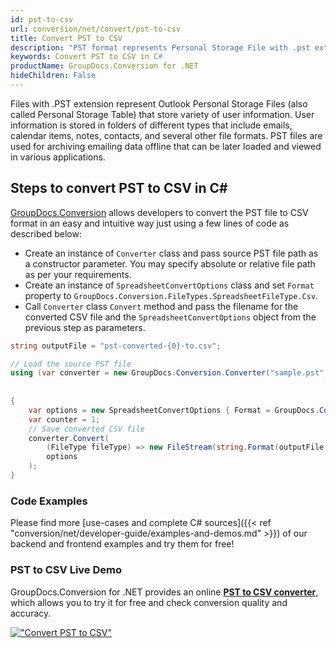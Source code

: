 ```yaml
---
id: pst-to-csv
url: conversion/net/convert/pst-to-csv
title: Convert PST to CSV
description: "PST format represents Personal Storage File with .pst extension. Learn how to convert PST to CSV file programmatically in C# language using GroupDocs.Conversion for .NET library."
keywords: Convert PST to CSV in C#
productName: GroupDocs.Conversion for .NET
hideChildren: False
---
```


Files with .PST extension represent Outlook Personal Storage Files (also called Personal Storage Table) that store variety of user information. User information is stored in folders of different types that include emails, calendar items, notes, contacts, and several other file formats. PST files are used for archiving emailing data offline that can be later loaded and viewed in various applications.

## Steps to convert PST to CSV in C#

[GroupDocs.Conversion](https://products.groupdocs.com/conversion/net) allows developers to convert the PST file to CSV format in an easy and intuitive way just using a few lines of code as described below:

* Create an instance of `Converter` class and pass source PST file path as a constructor parameter. You may specify absolute or relative file path as per your requirements. 
* Create an instance of `SpreadsheetConvertOptions` class and set `Format` property to `GroupDocs.Conversion.FileTypes.SpreadsheetFileType.Csv`.
* Call `Converter` class `Convert` method and pass the filename for the converted CSV file and the `SpreadsheetConvertOptions` object from the previous step as parameters.

```csharp
string outputFile = "pst-converted-{0}-to.csv";

// Load the source PST file
using (var converter = new GroupDocs.Conversion.Converter("sample.pst", fileType => fileType == PersonalStorageFileType.Pst
                                                                                                    ? new PersonalStorageLoadOptions()
                                                                                                    : null))
{
    var options = new SpreadsheetConvertOptions { Format = GroupDocs.Conversion.FileTypes.SpreadsheetFileType.Csv };
	var counter = 1;
    // Save converted CSV file
    converter.Convert(
		(FileType fileType) => new FileStream(string.Format(outputFile, counter++), FileMode.Create),
        options
    );            
}
```

### Code Examples

Please find more [use-cases and complete C# sources]({{< ref "conversion/net/developer-guide/examples-and-demos.md" >}}) of our backend and frontend examples and try them for free!

### PST to CSV Live Demo

GroupDocs.Conversion for .NET provides an online [**PST to CSV converter**](https://products.groupdocs.app/conversion/pst-to-csv), which allows you to try it for free and check conversion quality and accuracy.

[!["Convert PST to CSV"](conversion/net/images/convert-to-csv/convert-pst-to-csv.png)](https://products.groupdocs.app/conversion/pst-to-csv)